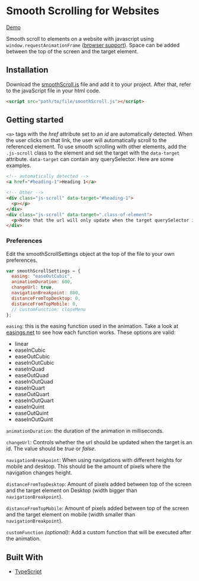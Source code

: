 # Smooth Scrolling for Websites
[Demo](https://wesselvanree.github.io/smooth-scrolling/)

Smooth scroll to elements on a website with javascript using `window.requestAnimationFrame` ([browser support](https://caniuse.com/#feat=requestanimationframe)). Space can be added between the top of the screen and the target element.

## Installation
Download the [smoothScroll.js](https://raw.githubusercontent.com/wesselvanree/smooth-scrolling/master/dist/smoothScroll.js) file and add it to your project. After that, refer to the javaScript file in your html code.

```html
<script src="path/to/file/smoothScroll.js"></script>
```

## Getting started

`<a>` tags with the *href* attribute set to an *id* are automatically detected. When the user clicks on that link, the user will automatically scroll to the referenced element. To use smooth scrolling with other elements, add the `.js-scroll` class to the element and set the target with the `data-target` attribute. `data-target` can contain any querySelector. Here are some examples.
```html
<!-- automatically detected -->
<a href="#heading-1">Heading 1</a>

<!-- Other -->
<div class="js-scroll" data-target="#heading-1">
  <p></p>
</div>
<div class="js-scroll" data-target=".class-of-element">
  <p>Note that the url will only update when the target querySelector is an id</p>
</div>
```

### Preferences

Edit the smoothScrollSettings object at the top of the file to your own preferences.

```js
var smoothScrollSettings = {
  easing: "easeOutCubic",
  animationDuration: 600,
  changeUrl: true,
  navigationBreakpoint: 800,
  distanceFromTopDesktop: 0,
  distanceFromTopMobile: 0,
  // customFunction: closeMenu
};
```

`easing`: this is the easing function used in the animation. Take a look at  [easings.net](https://easings.net/) to see how each function works. These options are valid:
- linear
- easeInCubic
- easeOutCubic
- easeInOutCubic
- easeInQuad
- easeOutQuad
- easeInOutQuad
- easeInQuart
- easeOutQuart
- easeInOutQuart
- easeInQuint
- easeOutQuint
- easeInOutQuint

`animationDuration`: the duration of the animation in milliseconds.

`changeUrl`: Controls whether the url should be updated when the target is an id. The value should be *true* or *false*.

`navigationBreakpoint`: When using navigations with different heights for mobile and desktop. This should be the amount of pixels where the navigation changes height.

`distanceFromTopDesktop`: Amount of pixels added between top of the screen and the target element on Desktop (width bigger than `navigationBreakpoint`).

`distanceFromTopMobile`: Amount of pixels added between top of the screen and the target element on mobile (width smaller than `navigationBreakpoint`).

`customFunction` *(optional)*: Add a custom function that will be executed after the animation.

## Built With

- [TypeScript](https://www.typescriptlang.org/docs/)

<!-- ## Contributing

Please read [CONTRIBUTING.md]() for details on our code of conduct, and the process for submitting pull requests to us. -->

<!-- ## Versioning

We use [SemVer](http://semver.org/) for versioning. For the versions available, see the [tags on this repository](https://github.com/your/project/tags).
 -->

<!-- ## License

This project is licensed under the MIT License - see the [LICENSE.md](LICENSE.md) file for details -->

<!-- ## Acknowledgments

- Hat tip to anyone whose code was used
- Inspiration
- etc
 -->
